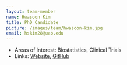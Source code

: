 ```yaml
---
layout: team-member
name: Hwasoon Kim
title: PhD Candidate
picture: /images/team/hwasoon-kim.jpg
email: hskim28@uab.edu
---
```


- Areas of Interest: Biostatistics, Clinical Trials
- Links: [Website](http://www.hwasoon.kim/), [GitHub](https://github.com/dulcisflos)
